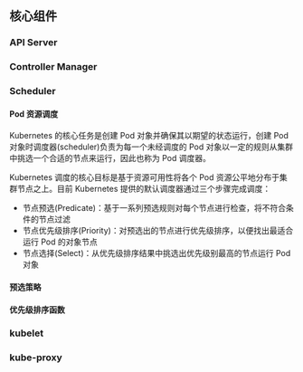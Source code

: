 ## 核心组件

### API Server

### Controller Manager

### Scheduler

#### Pod 资源调度

Kubernetes 的核心任务是创建 Pod 对象并确保其以期望的状态运行，创建 Pod 对象时调度器(scheduler)负责为每一个未经调度的 Pod 对象以一定的规则从集群中挑选一个合适的节点来运行，因此也称为 Pod 调度器。

Kubernetes 调度的核心目标是基于资源可用性将各个 Pod 资源公平地分布于集群节点之上。目前 Kubernetes 提供的默认调度器通过三个步骤完成调度：

- 节点预选(Predicate)：基于一系列预选规则对每个节点进行检查，将不符合条件的节点过滤
- 节点优先级排序(Priority)：对预选出的节点进行优先级排序，以便找出最适合运行 Pod 的对象节点
- 节点选择(Select)：从优先级排序结果中挑选出优先级别最高的节点运行 Pod 对象

#### 预选策略

#### 优先级排序函数

### kubelet

### kube-proxy